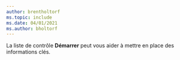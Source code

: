 ```yaml
---
author: brentholtorf
ms.topic: include
ms.date: 04/01/2021
ms.author: bholtorf
---
```

La liste de contrôle **Démarrer** peut vous aider à mettre en place des informations clés.  
